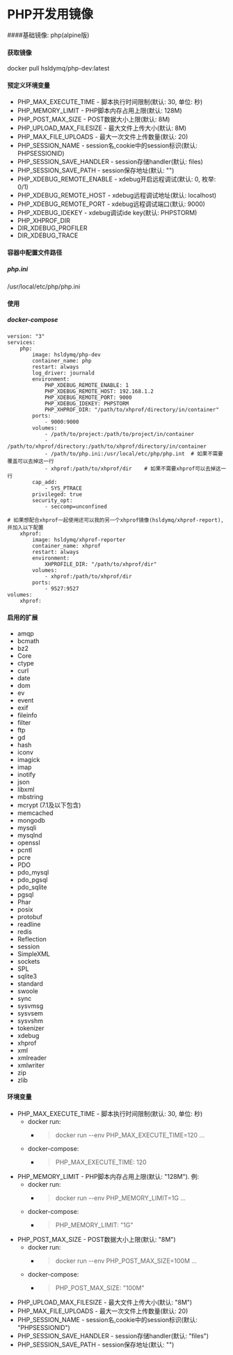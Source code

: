 # PHP开发用镜像

####基础镜像: php(alpine版)

#### 获取镜像
docker pull hsldymq/php-dev:latest

#### 预定义环境变量
* PHP\_MAX\_EXECUTE\_TIME - 脚本执行时间限制(默认: 30, 单位: 秒)
* PHP\_MEMORY\_LIMIT - PHP脚本内存占用上限(默认: 128M)
* PHP\_POST\_MAX\_SIZE - POST数据大小上限(默认: 8M)
* PHP\_UPLOAD\_MAX\_FILESIZE - 最大文件上传大小(默认: 8M)
* PHP\_MAX\_FILE\_UPLOADS - 最大一次文件上传数量(默认: 20)
* PHP\_SESSION\_NAME - session名,cookie中的session标识(默认: PHPSESSIONID)
* PHP\_SESSION\_SAVE\_HANDLER - session存储handler(默认: files)
* PHP\_SESSION\_SAVE\_PATH - session保存地址(默认: "")
* PHP\_XDEBUG\_REMOTE_ENABLE - xdebug开启远程调试(默认: 0, 枚举: 0/1)
* PHP\_XDEBUG\_REMOTE_HOST - xdebug远程调试地址(默认: localhost)
* PHP\_XDEBUG\_REMOTE_PORT - xdebug远程调试端口(默认: 9000)
* PHP\_XDEBUG\_IDEKEY - xdebug调试ide key(默认: PHPSTORM)
* PHP\_XHPROF_DIR
* DIR\_XDEBUG\_PROFILER
* DIR\_XDEBUG\_TRACE

#### 容器中配置文件路径
##### php.ini
/usr/local/etc/php/php.ini

#### 使用
##### docker-compose
```docker-compose
version: "3"
services:
    php:
        image: hsldymq/php-dev
        container_name: php
        restart: always
        log_driver: journald 
        environment:
            PHP_XDEBUG_REMOTE_ENABLE: 1
            PHP_XDEBUG_REMOTE_HOST: 192.168.1.2
            PHP_XDEBUG_REMOTE_PORT: 9000
            PHP_XDEBUG_IDEKEY: PHPSTORM
            PHP_XHPROF_DIR: "/path/to/xhprof/directory/in/container"
        ports:
            - 9000:9000
        volumes:
            - /path/to/project:/path/to/project/in/container
            - /path/to/xhprof/directory:/path/to/xhprof/directory/in/container
            - /path/to/php.ini:/usr/local/etc/php/php.int  # 如果不需要覆盖可以去掉这一行
            - xhprof:/path/to/xhprof/dir    # 如果不需要xhprof可以去掉这一行
        cap_add:
            - SYS_PTRACE
        privileged: true
        security_opt:
            - seccomp=unconfined

# 如果想配合xhprof一起使用还可以我的另一个xhprof镜像(hsldymq/xhprof-report),并加入以下配置
    xhprof:
        image: hsldymq/xhprof-reporter
        container_name: xhprof
        restart: always
        environment:
            XHPROFILE_DIR: "/path/to/xhprof/dir"
        volumes:
            - xhprof:/path/to/xhprof/dir
        ports:
            - 9527:9527
volumes:
    xhprof:
```



#### 启用的扩展
* amqp
* bcmath
* bz2
* Core
* ctype
* curl
* date
* dom 
* ev
* event
* exif
* fileinfo
* filter
* ftp
* gd
* hash
* iconv
* imagick
* imap
* inotify
* json
* libxml
* mbstring
* mcrypt (7.1及以下包含)
* memcached
* mongodb
* mysqli
* mysqlnd
* openssl
* pcntl
* pcre
* PDO
* pdo_mysql
* pdo_pgsql
* pdo_sqlite
* pgsql
* Phar
* posix
* protobuf
* readline
* redis
* Reflection
* session
* SimpleXML
* sockets
* SPL
* sqlite3
* standard
* swoole
* sync
* sysvmsg
* sysvsem
* sysvshm
* tokenizer
* xdebug
* xhprof
* xml
* xmlreader
* xmlwriter
* zip
* zlib

#### 环境变量
* PHP_MAX_EXECUTE_TIME - 脚本执行时间限制(默认: 30, 单位: 秒)
    * docker run: 
        * > docker run --env PHP_MAX_EXECUTE_TIME=120 ... 
    * docker-compose: 
        * > PHP_MAX_EXECUTE_TIME: 120
* PHP_MEMORY_LIMIT - PHP脚本内存占用上限(默认: "128M"). 例: 
    * docker run: 
        * > docker run --env PHP_MEMORY_LIMIT=1G ... 
    * docker-compose: 
        * > PHP_MEMORY_LIMIT: "1G"
* PHP_POST_MAX_SIZE - POST数据大小上限(默认: "8M")
    * docker run: 
        * > docker run --env PHP_POST_MAX_SIZE=100M ... 
    * docker-compose: 
        * > PHP_POST_MAX_SIZE: "100M"
* PHP_UPLOAD_MAX_FILESIZE - 最大文件上传大小(默认: "8M")
* PHP_MAX_FILE_UPLOADS - 最大一次文件上传数量(默认: 20)
* PHP_SESSION_NAME - session名,cookie中的session标识(默认: "PHPSESSIONID")
* PHP_SESSION_SAVE_HANDLER - session存储handler(默认: "files")
* PHP_SESSION_SAVE_PATH - session保存地址(默认: "")
